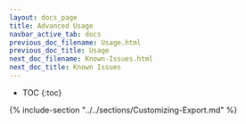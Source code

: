 ```yaml
---
layout: docs_page
title: Advanced Usage
navbar_active_tab: docs
previous_doc_filename: Usage.html
previous_doc_title: Usage
next_doc_filename: Known-Issues.html
next_doc_title: Known Issues
---
```


* TOC
{:toc}

{% include-section "../../sections/Customizing-Export.md" %}